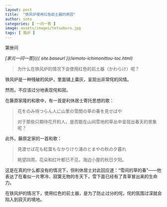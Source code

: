 ```yaml
---
layout: post
title:  "铁风炉使用红色前土器的原因"
author: soto
categories: [ 一问一答 ]
image: assets/images/tetsuburo.jpg
tags: [ 風炉 ]
---
```


第卌问

*[家元一问一答]({{ site.baseurl }}/iemoto-ichimonittou-toc.html)*

> 为什么在铁风炉的情况下会使用红色的前土器（かわらけ）呢？

铁风炉是一种残破的风炉，里面铺上藁灰，呈现出非常侘的风情。

然而，不应该过分地表现侘和寂。

在藤原家隆的和歌中，有一首是利休居士寄托思想的歌：

> 花をのみ待つらん人に山里の雪間の草の春を見せばや
>
> 对于那些只期待花开的人，是否能在山间雪地的草丛中呈现出春天的景象呢？

此外，藤原定家的一首和歌：

> 見渡せば花も紅葉もなかりけり浦のとまやの秋の夕暮れ
>
> 眺望四周，花朵和红叶都已不见，海边小屋的秋日夕阳。

这是在真的什么都没有的情况下，但利休居士对此回应道：“雪间的草的春”——他表达了在看似一片寒冷、寂寞无物的冬天下，雪下面已经有了青草冒出来的生命力。

在铁风炉的情况下，使用红色的前土器，是为了防止过分的侘，侘的氛围过深就会陷入到寂灭的境地。
